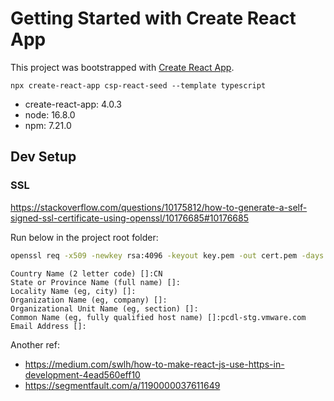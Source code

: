 # Getting Started with Create React App

This project was bootstrapped with [Create React App](https://github.com/facebook/create-react-app).

`npx create-react-app csp-react-seed --template typescript`

- create-react-app: 4.0.3
- node: 16.8.0
- npm: 7.21.0

## Dev Setup

### SSL

https://stackoverflow.com/questions/10175812/how-to-generate-a-self-signed-ssl-certificate-using-openssl/10176685#10176685

Run below in the project root folder:

```bash
openssl req -x509 -newkey rsa:4096 -keyout key.pem -out cert.pem -days 365 -nodes
```

```
Country Name (2 letter code) []:CN
State or Province Name (full name) []:
Locality Name (eg, city) []:
Organization Name (eg, company) []:
Organizational Unit Name (eg, section) []:
Common Name (eg, fully qualified host name) []:pcdl-stg.vmware.com
Email Address []:
```

Another ref:

- https://medium.com/swlh/how-to-make-react-js-use-https-in-development-4ead560eff10
- https://segmentfault.com/a/1190000037611649
